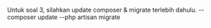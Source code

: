 Untuk soal 3, silahkan update composer & migrate terlebih dahulu.
--composer update
--php artisan migrate
